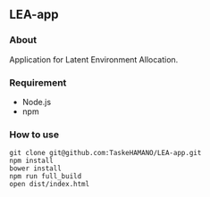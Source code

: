 ## LEA-app

### About
Application for Latent Environment Allocation.

### Requirement
* Node.js
* npm

### How to use

```
git clone git@github.com:TaskeHAMANO/LEA-app.git
npm install
bower install
npm run full_build
open dist/index.html
```
